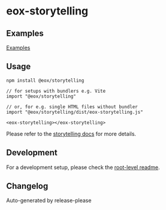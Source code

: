 # eox-storytelling

## Examples

[Examples](https://eox-a.github.io/EOxElements/elements/storytelling/examples/index.html)

## Usage

```
npm install @eox/storytelling
```

```
// for setups with bundlers e.g. Vite
import "@eox/storytelling"

// or, for e.g. single HTML files without bundler
import "@eox/storytelling/dist/eox-storytelling.js"

<eox-storytelling></eox-storytelling>
```

Please refer to the [storytelling docs](https://eox-a.github.io/EOxElements/?path=/docs/elements-eox-storytelling--docs) for more details.

## Development

For a development setup, please check the [root-level readme](../../README.md).

## Changelog

Auto-generated by release-please
